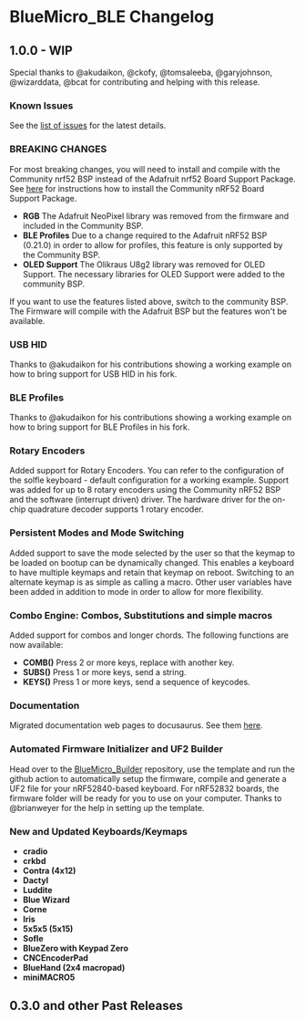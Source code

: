 # BlueMicro_BLE Changelog

## 1.0.0 - WIP

Special thanks to @akudaikon, @ckofy, @tomsaleeba, @garyjohnson, @wizarddata, @bcat for contributing and helping with this release.

### Known Issues

See the [list of issues](https://github.com/jpconstantineau/BlueMicro_BLE/issues) for the latest details.

### BREAKING CHANGES 

For most breaking changes, you will need to install and compile with the Community nrf52 BSP instead of the Adafruit nrf52 Board Support Package. See [here](https://github.com/jpconstantineau/Community_nRF52_Arduino/wiki/Installation-Instructions) for instructions how to install the Community nRF52 Board Support Package.

- **RGB** The Adafruit NeoPixel library was removed from the firmware and included in the Community BSP.
- **BLE Profiles** Due to a change required to the Adafruit nRF52 BSP (0.21.0) in order to allow for profiles, this feature is only supported by the Community BSP.
- **OLED Support** The Olikraus U8g2 library was removed for OLED Support.  The necessary libraries for OLED Support were added to the community BSP.

If you want to use the features listed above, switch to the community BSP.  The Firmware will compile with the Adafruit BSP but the features won't be available.

### USB HID

Thanks to @akudaikon for his contributions showing a working example on how to bring support for USB HID in his fork.

### BLE Profiles

Thanks to @akudaikon for his contributions showing a working example on how to bring support for BLE Profiles in his fork.

### Rotary Encoders

Added support for Rotary Encoders. You can refer to the configuration of the solfle keyboard - default configuration for a working example.
Support was added for up to 8 rotary encoders using the Community nRF52 BSP and the software (interrupt driven) driver. The hardware driver for the on-chip quadrature decoder supports 1 rotary encoder.

### Persistent Modes and Mode Switching

Added support to save the mode selected by the user so that the keymap to be loaded on bootup can be dynamically changed.  This enables a keyboard to have multiple keymaps and retain that keymap on reboot. Switching to an alternate keymap is as simple as calling a macro.  Other user variables have been added in addition to mode in order to allow for more flexibility.

### Combo Engine: Combos, Substitutions and simple macros

Added support for combos and longer chords. The following functions are now  available:

- **COMB()** Press 2 or more keys, replace with another key.
- **SUBS()** Press 1 or more keys, send a string.
- **KEYS()** Press 1 or more keys, send a sequence of keycodes.

### Documentation

Migrated documentation web pages to docusaurus. See them [here](http://bluemicro.jpconstantineau.com/docs/).

### Automated Firmware Initializer and UF2 Builder

Head over to the [BlueMicro_Builder](https://github.com/jpconstantineau/BlueMicro_Builder) repository, use the template and run the github action to automatically setup the firmware, compile and generate a UF2 file for your nRF52840-based keyboard.  For nRF52832 boards, the firmware folder will be ready for you to use on your computer.  Thanks to @brianweyer for the help in setting up the template.

### New and Updated Keyboards/Keymaps

- **cradio**
- **crkbd** 
- **Contra (4x12)**
- **Dactyl**
- **Luddite**
- **Blue Wizard**
- **Corne**
- **Iris**
- **5x5x5 (5x15)**
- **Sofle**
- **BlueZero with Keypad Zero**
- **CNCEncoderPad**
- **BlueHand (2x4 macropad)**
- **miniMACRO5**

## 0.3.0 and other Past Releases
